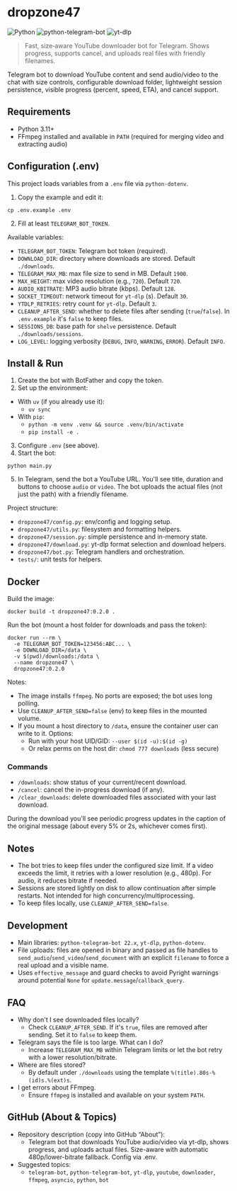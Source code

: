 # dropzone47

![Python](https://img.shields.io/badge/python-3.11%2B-blue)
![python-telegram-bot](https://img.shields.io/badge/python--telegram--bot-22.x-28a745)
![yt-dlp](https://img.shields.io/badge/yt--dlp-active-orange)

> Fast, size‑aware YouTube downloader bot for Telegram. Shows progress, supports cancel, and uploads real files with friendly filenames.

Telegram bot to download YouTube content and send audio/video to the chat with size controls, configurable download folder, lightweight session persistence, visible progress (percent, speed, ETA), and cancel support.

## Requirements
- Python 3.11+
- FFmpeg installed and available in `PATH` (required for merging video and extracting audio)

## Configuration (.env)
This project loads variables from a `.env` file via `python-dotenv`.

1) Copy the example and edit it:

```
cp .env.example .env
```

2) Fill at least `TELEGRAM_BOT_TOKEN`.

Available variables:
- `TELEGRAM_BOT_TOKEN`: Telegram bot token (required).
- `DOWNLOAD_DIR`: directory where downloads are stored. Default `./downloads`.
- `TELEGRAM_MAX_MB`: max file size to send in MB. Default `1900`.
- `MAX_HEIGHT`: max video resolution (e.g., `720`). Default `720`.
- `AUDIO_KBITRATE`: MP3 audio bitrate (kbps). Default `128`.
- `SOCKET_TIMEOUT`: network timeout for `yt-dlp` (s). Default `30`.
- `YTDLP_RETRIES`: retry count for `yt-dlp`. Default `3`.
- `CLEANUP_AFTER_SEND`: whether to delete files after sending (`true`/`false`). In `.env.example` it's `false` to keep files.
- `SESSIONS_DB`: base path for `shelve` persistence. Default `./downloads/sessions`.
- `LOG_LEVEL`: logging verbosity (`DEBUG`, `INFO`, `WARNING`, `ERROR`). Default `INFO`.

## Install & Run
1) Create the bot with BotFather and copy the token.
2) Set up the environment:
- With `uv` (if you already use it):
  - `uv sync`
- With `pip`:
  - `python -m venv .venv && source .venv/bin/activate`
  - `pip install -e .`

3) Configure `.env` (see above).
4) Start the bot:

```
python main.py
```

5) In Telegram, send the bot a YouTube URL. You'll see title, duration and buttons to choose `audio` or `video`. The bot uploads the actual files (not just the path) with a friendly filename.

Project structure:
- `dropzone47/config.py`: env/config and logging setup.
- `dropzone47/utils.py`: filesystem and formatting helpers.
- `dropzone47/session.py`: simple persistence and in-memory state.
- `dropzone47/download.py`: yt-dlp format selection and download helpers.
- `dropzone47/bot.py`: Telegram handlers and orchestration.
- `tests/`: unit tests for helpers.

## Docker

Build the image:

```
docker build -t dropzone47:0.2.0 .
```

Run the bot (mount a host folder for downloads and pass the token):

```
docker run --rm \
  -e TELEGRAM_BOT_TOKEN=123456:ABC... \
  -e DOWNLOAD_DIR=/data \
  -v $(pwd)/downloads:/data \
  --name dropzone47 \
  dropzone47:0.2.0
```

Notes:
- The image installs `ffmpeg`. No ports are exposed; the bot uses long polling.
- Use `CLEANUP_AFTER_SEND=false` (env) to keep files in the mounted volume.
- If you mount a host directory to `/data`, ensure the container user can write to it. Options:
  - Run with your host UID/GID: `--user $(id -u):$(id -g)`
  - Or relax perms on the host dir: `chmod 777 downloads` (less secure)

### Commands
- `/downloads`: show status of your current/recent download.
- `/cancel`: cancel the in-progress download (if any).
- `/clear_downloads`: delete downloaded files associated with your last download.

During the download you'll see periodic progress updates in the caption of the original message (about every 5% or 2s, whichever comes first).

## Notes
- The bot tries to keep files under the configured size limit. If a video exceeds the limit, it retries with a lower resolution (e.g., 480p). For audio, it reduces bitrate if needed.
- Sessions are stored lightly on disk to allow continuation after simple restarts. Not intended for high concurrency/multiprocessing.
- To keep files locally, use `CLEANUP_AFTER_SEND=false`.

## Development
- Main libraries: `python-telegram-bot 22.x`, `yt-dlp`, `python-dotenv`.
- File uploads: files are opened in binary and passed as file handles to `send_audio`/`send_video`/`send_document` with an explicit `filename` to force a real upload and a visible name.
- Uses `effective_message` and guard checks to avoid Pyright warnings around potential `None` for `update.message`/`callback_query`.

## FAQ
- Why don't I see downloaded files locally?
  - Check `CLEANUP_AFTER_SEND`. If it's `true`, files are removed after sending. Set it to `false` to keep them.
- Telegram says the file is too large. What can I do?
  - Increase `TELEGRAM_MAX_MB` within Telegram limits or let the bot retry with a lower resolution/bitrate.
- Where are files stored?
  - By default under `./downloads` using the template `%(title).80s-%(id)s.%(ext)s`.
- I get errors about FFmpeg.
  - Ensure `ffmpeg` is installed and available on your system `PATH`.

## GitHub (About & Topics)
- Repository description (copy into GitHub “About”):
  - Telegram bot that downloads YouTube audio/video via yt-dlp, shows progress, and uploads actual files. Size-aware with automatic 480p/lower-bitrate fallback. Config via .env.
- Suggested topics:
  - `telegram-bot`, `python-telegram-bot`, `yt-dlp`, `youtube`, `downloader`, `ffmpeg`, `asyncio`, `python`, `bot`
